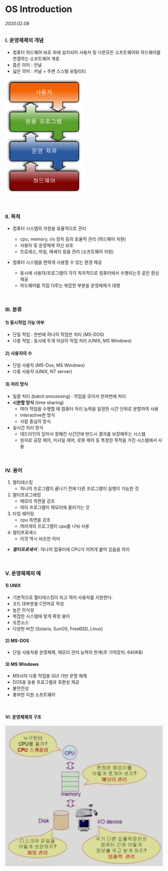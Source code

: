 # OS Introduction

###### 2020.02.08

### I. 운영체제의 개념
- 컴퓨터 하드웨어 바로 위에 설치되어 사용자 및 다른모든 소프트웨어와 하드웨어를 연결하는 소프트웨어 계층
- 좁은 의미 : 컨널
- 넓은 의미 : 커널 + 주변 스스템 유틸리티

![](assets/os-intro.png)

<br />

### II. 목적
- 컴퓨터 시스템의 자원을 효율적으로 관리
  - cpu, memory, i/o 장치 등의 효율적 관리 (하드웨어 자원)
  - 사용자 및 운영체제 자신 보호
  - 프로레스, 파일, 메세지 등을 관리 (소프트웨어 자원)

- 컴퓨터 시스템을 편하게 사용할 수 있는 환경 제공
  - 동시에 사용자/프로그램이 각각 독자적으로 컴퓨터에서 수행되는것 같은 환상 제공
  - 하드웨어를 직접 다루는 복잡한 부분을 운영체제가 대행


<br />

### III. 분류

#### 1) 동시작업 가능 여부

- 단일 작업 : 한번에 하나의 작업만 처리 (MS-DOS)
- 다중 작업 : 동시에 두개 이상의 작업 처리 (UNIX, MS Windows)

#### 2) 사용자의 수

- 단일 사용자 (MS-Dos, MS Windows)
- 다중 사용자 (UNIX, NT server)

#### 3) 처리 방식

- 일괄 처리 (batch processing) : 작업을 모아서 한꺼번에 처리
- **시분할 방식** (time sharing)
  - 여러 작업을 수행할 때 컴퓨터 처리 능력을 일정한 시간 단위로 분할하여 사용
  - interactive한 방식
  - 사람 중심의 방식
- 실시간 처리 방식
  - 데드라인이 있어서 정해진 시간안에 반드시 결과를 보장해주는 시스템
  - 원자로 공장 제어, 미사일 제어, 로봇 제어 등 특정한 목적을 가진 시스템에서 사용


<br />

### IV. 용어

1. 멀티테스킹
   - 하나의 프로그램이 끝나기 전에 다른 프로그램이 실행이 가능한 것
2. 멀티프로그래밍
   - 메모리 측면을 강조
   - 여러 프로그램이 메모리에 올라가는 것
3. 타임 쉐어링
   - cpu 측면을 강조
   - 여러개의 프로그램이 cpu를 나눠 사용
4. 멀티프로세스
   - 이것 역시 비슷한 의미

- ***멀티프로세서*** : 하나의 컴퓨터에 CPU가 어려개 붙어 있음을 의미


<br />

### V. 운영체제의 예

#### 1) UNIX
- 기본적으로 멀티테스킹이 되고 여러 사용자를 지원한다.
- 코드 대부분을 C언어로 작성
- 높은 이식성
- 복잡한 시스템에 맞게 확장 용이
- 오픈소스
- 다양한 버전 (Solaris, SunOS, FreeBSD, Linux)

#### 2) MS-DOS
- 단일 사용자용 운영체제, 메모리 관리 능력의 한계(주 기억장치: 640KB)

#### 3) MS Windows
- MS사의 다중 작업용 GUI 기반 운영 체제
- DOS용 응용 프로그램과 호환성 제공
- 불안전성
- 풍부한 지원 소프트웨어


<br />

#### VI. 운영체제의 구조
![](assets/os-structure.jpg)